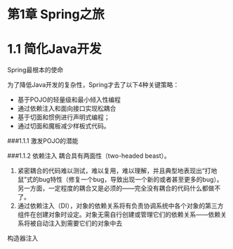 # 第1章 Spring之旅 #

# 1.1 简化Java开发 #
Spring最根本的使命

为了降低Java开发的复杂性，Spring才去了以下4种关键策略：

* 基于POJO的轻量级和最小倾入性编程
* 通过依赖注入和面向接口实现松耦合
* 基于切面和惯例进行声明式编程；
* 通过切面和魔板减少样板式代码。

###1.1.1 激发POJO的潜能

###1.1.2 依赖注入
耦合具有两面性（two-headed beast）。
1. 紧密耦合的代码难以测试，难以复用，难以理解，并且典型地表现出“打地鼠”式的bug特性（修复一个bug，导致出现一个新的或者甚至更多的bug）。另一方面，一定程度的耦合又是必须的——完全没有耦合的代码什么都做不了。
2. 通过依赖注入（DI），对象的依赖关系将有负责协调系统中各个对象的第三方组件在创建对象时设定。对象无需自行创建或管理它们的依赖关系——依赖关系将被自动注入到需要它们的对象中去

构造器注入

 
